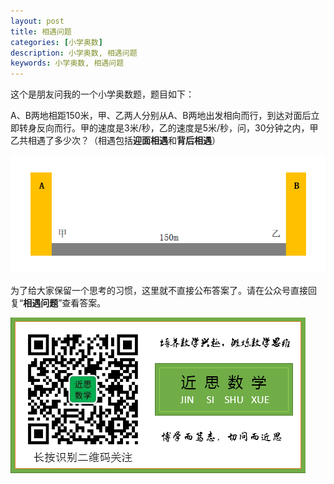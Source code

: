 ```yaml
---
layout: post
title: 相遇问题
categories: [小学奥数]
description: 小学奥数, 相遇问题
keywords: 小学奥数, 相遇问题
---
```


这个是朋友问我的一个小学奥数题，题目如下：

A、B两地相距150米，甲、乙两人分别从A、B两地出发相向而行，到达对面后立即转身反向而行。甲的速度是3米/秒，乙的速度是5米/秒，问，30分钟之内，甲乙共相遇了多少次？（相遇包括**迎面相遇**和**背后相遇**）

![meeting problem](/images/posts/meetingproblem.png)

为了给大家保留一个思考的习惯，这里就不直接公布答案了。请在公众号直接回复“**相遇问题**”查看答案。

![qrcode](/images/about/jssx.png)